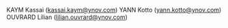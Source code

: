 KAYM Kassai (kassai.kaym@ynov.com)
YANN Kotto (yann.kotto@ynov.com)
OUVRARD Lilian (lilian.ouvrard@ynov.com) 